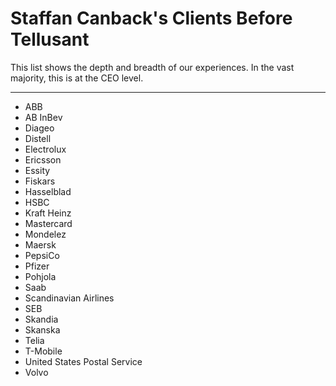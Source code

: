 # Staffan Canback's Clients Before Tellusant
This list shows the depth and breadth of our experiences. In the vast majority, this is at the CEO level.

---
- ABB  
- AB InBev
- Diageo  
- Distell  
- Electrolux  
- Ericsson  
- Essity
- Fiskars
- Hasselblad
- HSBC
- Kraft Heinz
- Mastercard
- Mondelez
- Maersk
- PepsiCo
- Pfizer
- Pohjola
- Saab
- Scandinavian Airlines
- SEB
- Skandia
- Skanska
- Telia
- T-Mobile
- United States Postal Service
- Volvo
